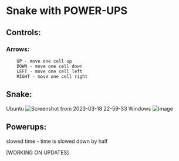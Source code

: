 # Snake with POWER-UPS

## Controls:
### Arrows: 
        UP - move one cell up 
        DOWN - move one cell down 
        LEFT - move one cell left 
        RIGHT - move one cell right
## Snake:
Ubuntu
![Screenshot from 2023-03-18 22-59-33](https://user-images.githubusercontent.com/99143914/226139733-5127c0bf-1e16-437e-94c4-160f5858ad68.png)
Windows
![image](https://user-images.githubusercontent.com/99143914/226359025-e0b68037-cd59-4836-a8bb-e03fa8898cd5.png)
## Powerups:
slowed time - time is slowed down by half

[WORKING ON UPDATES]
